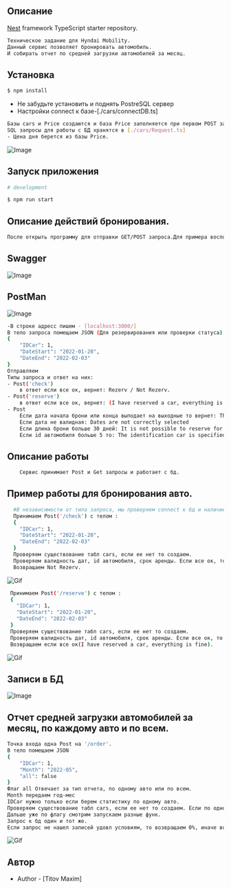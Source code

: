 ## Описание

[Nest](https://github.com/nestjs/nest) framework TypeScript starter repository.
```bash
Техническое задание для Hyndai Mobility.
Данный сервис позволяет бронировать автомобиль.
И собирать отчет по средней загрузки автомобилей за месяц.
```
## Установка

```bash
$ npm install


```
- Не забудьте установить и поднять PostreSQL сервер
- Настройки connect к базе-[./cars/connectDB.ts]

```bash
Базы cars и Price создаются и база Price заполняется при первом POST запросе.  
SQL запросы для работы с БД хранятся в [./cars/Request.ts]
- Цена дня берется из базы Price.
```

![Image](https://raw.githubusercontent.com/Metaliist/NestForHyndai/master/image/price.png)    
## Запуск приложения

```bash
# development

$ npm run start
```
## Описание действий бронирования.
```bash
После открыть программу для отправки GET/POST запроса.Для примера воспользуемся POSTMAN. Либо зайти по адресу: http://localhost:3000/swagger/
```
## Swagger
![Image](https://raw.githubusercontent.com/Metaliist/NestForHyndai/master/image/swagger.png) 

## PostMan
![Image](https://raw.githubusercontent.com/Metaliist/NestForHyndai/master/image/postman.png)       
```bash
-В строке адресс пишем - [localhost:3000/]
В тело запроса помещаем JSON (Для резервирования или проверки статуса)
{
    "IDCar": 1,
    "DateStart": "2022-01-20",
    "DateEnd": "2022-02-03"
} 
Отправляем
Типы запроса и ответ на них: 
- Post('check') 
    в ответ если все ок, вернет: Rezerv / Not Rezerv.
- Post('reserve') 
    в ответ если все ок, вернет: (I have reserved a car, everything is fine) / (The car has already been reserved, choose another car or dates).
- Post
    Если дата начала брони или конца выподает на выходные то вернет: The beginning or end of the lease should fall on weekdays
    Если дата не валидная: Dates are not correctly selected
    Если длина брони больше 30 дней: It is not possible to reserve for more than 30 days
    Если id автомобиля больше 5 то: The identification car is specified more than there is in the park 
```
## Описание работы
```bash
    Сервис принимает Post и Get запросы и работает с бд.

```
## Пример работы для бронирования авто. 
```bash
  #В независимости от типа запроса, мы проверяем connect к бд и наличие табл cars, если нет соедениения то создаем, и если нет table тоже создаем.
  Принимаем Post('/check') с телом :
  {
    "IDCar": 1,
    "DateStart": "2022-01-20",
    "DateEnd": "2022-02-03"
  } 
  Проверяем существование табл cars, если ее нет то создаем.
  Проверяем валидность дат, id автомобиля, срок аренды. Если все ок, то делаем select в бд и если записей в бд нет, то считаем что ссесии аренды нет для данных критериев.
  Возвращаем Not Rezerv.
 ``` 
 ![Gif](https://raw.githubusercontent.com/Metaliist/NestForHyndai/master/image/Get_.gif)    
 ```bash
  Принимаем Post('/reserve') с телом :
  {
    "IDCar": 1,
    "DateStart": "2022-01-20",
    "DateEnd": "2022-02-03"
  } 
  Проверяем существование табл cars, если ее нет то создаем.
  Проверяем валидность дат, id автомобиля, срок аренды. Если все ок, то проверяем наличие ссесии для этих критериев, работает как и для GET, если ссесии нет, то рассчитываем стоимость и делаем Insert в бд, куда пишем ID(порядковый номер записи), IDcar(ID машины), DateStart(Дата начала аренды), DateEnd(Дата конца аренды), Price(стоимость аренды за весь срок). 
  Возвращаем если все ок(I have reserved a car, everything is fine).
```
![Gif](https://raw.githubusercontent.com/Metaliist/NestForHyndai/master/image/Post_.gif)    
## Записи в БД

![Image](https://raw.githubusercontent.com/Metaliist/NestForHyndai/master/image/BD.png)

## Отчет средней загрузки автомобилей за месяц, по каждому авто и по всем.
```bash
Точка входа одна Post на '/order'. 
В тело помещаем JSON
{
    "IDCar": 1,
    "Month": "2022-05",
    "all": false 
}
Флаг all Отвечает за тип отчета, по одному авто или по всем.
Month передаем год-мес
IDCar нужно только если берем статистику по одному авто.
Проверяем существование табл cars, если ее нет то создаем. Если по одному авто, то проверяем валидность IDcar.
Дальше уже по флагу смотрим запускаем разные функ.
Запрос к бд один и тот же.
Если запрос не нашел записей удовл условиям, то возвращаем 0%, иначе возвращаем что вернул select
```
![Gif](https://raw.githubusercontent.com/Metaliist/NestForHyndai/master/image/report_.gif)   

## Автор
- Author - [Titov Maxim]